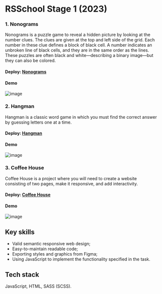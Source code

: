 # RSSchool Stage 1 (2023)
### 1. Nonograms

Nonograms is a puzzle game to reveal a hidden picture by looking at the number clues. The clues are given at the top and left side of the grid. Each number in these clue defines a block of black cell. A number indicates an unbroken line of black cells, and they are in the same order as the lines. These puzzles are often black and white—describing a binary image—but they can also be colored.

#### Deploy: [Nonograms](https://yuliyavoronovich.github.io/RSSchool2023-Stage1/nonograms/)

#### Demo
![image](https://github.com/user-attachments/assets/0d0fbd35-d863-43d3-8bf0-f588ac063879)


### 2. Hangman

Hangman is a classic word game in which you must find the correct answer by guessing letters one at a time.

#### Deploy: [Hangman](https://yuliyavoronovich.github.io/RSSchool2023-Stage1/hangman/)

#### Demo
![image](https://github.com/user-attachments/assets/e472e72a-d9d8-41e9-a693-bc6e9c89c0de)


### 3. Coffee House

Coffee House is a project where you will need to create a website consisting of two pages, make it responsive, and add interactivity.

#### Deploy: [Coffee House](https://rolling-scopes-school.github.io/yuliyavoronovich-JSFE2023Q4/coffee-house/)

#### Demo
![image](https://github.com/user-attachments/assets/0929ac9a-f284-44e9-afeb-43be5dd9de81)


## Key skills

- Valid semantic responsive web design;
- Easy-to-maintain readable code;
- Exporting styles and graphics from Figma;
- Using JavaScript to implement the functionality specified in the task.

## Tech stack
JavaScript, HTML, SASS (SCSS).
